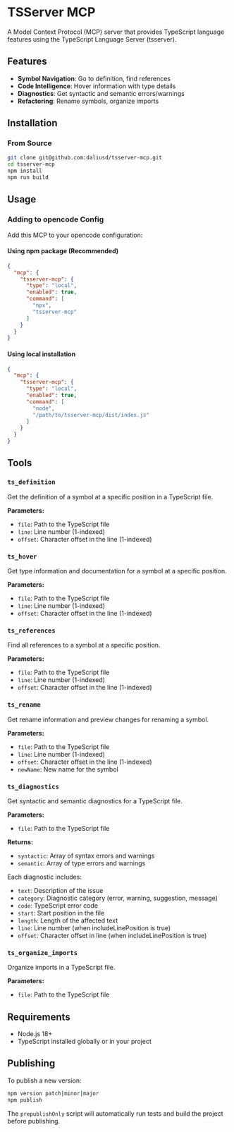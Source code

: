 # TSServer MCP

A Model Context Protocol (MCP) server that provides TypeScript language features using the TypeScript Language Server (tsserver).

## Features

- **Symbol Navigation**: Go to definition, find references
- **Code Intelligence**: Hover information with type details
- **Diagnostics**: Get syntactic and semantic errors/warnings
- **Refactoring**: Rename symbols, organize imports

## Installation

### From Source

```bash
git clone git@github.com:daliusd/tsserver-mcp.git
cd tsserver-mcp
npm install
npm run build
```

## Usage

### Adding to opencode Config

Add this MCP to your opencode configuration:

#### Using npm package (Recommended)

```json
{
  "mcp": {
    "tsserver-mcp": {
      "type": "local",
      "enabled": true,
      "command": [
        "npx",
        "tsserver-mcp"
      ]
    }
  }
}
```

#### Using local installation

```json
{
  "mcp": {
    "tsserver-mcp": {
      "type": "local",
      "enabled": true,
      "command": [
        "node",
        "/path/to/tsserver-mcp/dist/index.js"
      ]
    }
  }
}
```

## Tools

### `ts_definition`
Get the definition of a symbol at a specific position in a TypeScript file.

**Parameters:**
- `file`: Path to the TypeScript file
- `line`: Line number (1-indexed)
- `offset`: Character offset in the line (1-indexed)

### `ts_hover`
Get type information and documentation for a symbol at a specific position.

**Parameters:**
- `file`: Path to the TypeScript file
- `line`: Line number (1-indexed)
- `offset`: Character offset in the line (1-indexed)

### `ts_references`
Find all references to a symbol at a specific position.

**Parameters:**
- `file`: Path to the TypeScript file
- `line`: Line number (1-indexed)
- `offset`: Character offset in the line (1-indexed)

### `ts_rename`
Get rename information and preview changes for renaming a symbol.

**Parameters:**
- `file`: Path to the TypeScript file
- `line`: Line number (1-indexed)
- `offset`: Character offset in the line (1-indexed)
- `newName`: New name for the symbol

### `ts_diagnostics`
Get syntactic and semantic diagnostics for a TypeScript file.

**Parameters:**
- `file`: Path to the TypeScript file

**Returns:**
- `syntactic`: Array of syntax errors and warnings
- `semantic`: Array of type errors and warnings

Each diagnostic includes:
- `text`: Description of the issue
- `category`: Diagnostic category (error, warning, suggestion, message)
- `code`: TypeScript error code
- `start`: Start position in the file
- `length`: Length of the affected text
- `line`: Line number (when includeLinePosition is true)
- `offset`: Character offset in line (when includeLinePosition is true)

### `ts_organize_imports`
Organize imports in a TypeScript file.

**Parameters:**
- `file`: Path to the TypeScript file

## Requirements

- Node.js 18+
- TypeScript installed globally or in your project

## Publishing

To publish a new version:

```bash
npm version patch|minor|major
npm publish
```

The `prepublishOnly` script will automatically run tests and build the project before publishing.